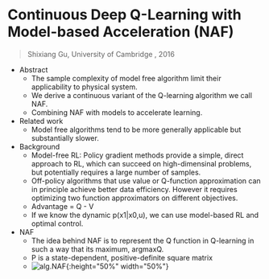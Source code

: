 # Continuous Deep Q-Learning with Model-based Acceleration  (NAF)

> Shixiang Gu, University of Cambridge , 2016



- Abstract
	- The sample complexity of model free algorithm limit their applicability to physical system.
	- We derive a continuous variant of the Q-learning algorithm we call NAF. 
	- Combining NAF with models to accelerate learning.
- Related work
	- Model free algorithms tend to be more generally applicable but substantially slower.
- Background
	- Model-free RL: Policy gradient methods provide a simple, direct approach to RL, which can succeed on high-dimensinal problems, but potentially requires a large number of samples.
	- Off-policy algorithms that use value or Q-function approximation can in principle achieve better data efficiency. However it requires optimizing two function approximators on different objectives.
	- Advantage = Q - V
	- If we know the dynamic p(x1|x0,u), we can use model-based RL and optimal control.
- NAF
	- The idea behind NAF is to represent the Q function in Q-learning in such a way that its maximum, argmaxQ.
	- P is a state-dependent, positive-definite square matrix
	- ![alg.NAF](https://github.com/MorganWoods/ReinforcementLearning/blob/master/Mono_network/NAF.png){:height="50%" width="50%"}


